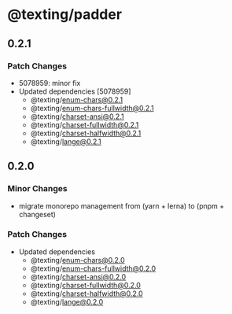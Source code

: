 # @texting/padder

## 0.2.1

### Patch Changes

- 5078959: minor fix
- Updated dependencies [5078959]
  - @texting/enum-chars@0.2.1
  - @texting/enum-chars-fullwidth@0.2.1
  - @texting/charset-ansi@0.2.1
  - @texting/charset-fullwidth@0.2.1
  - @texting/charset-halfwidth@0.2.1
  - @texting/lange@0.2.1

## 0.2.0

### Minor Changes

- migrate monorepo management from (yarn + lerna) to (pnpm + changeset)

### Patch Changes

- Updated dependencies
  - @texting/enum-chars@0.2.0
  - @texting/enum-chars-fullwidth@0.2.0
  - @texting/charset-ansi@0.2.0
  - @texting/charset-fullwidth@0.2.0
  - @texting/charset-halfwidth@0.2.0
  - @texting/lange@0.2.0

